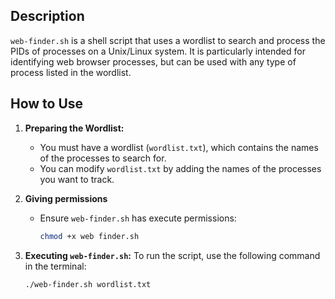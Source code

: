 ## Description

`web-finder.sh` is a shell script that uses a wordlist to search and process the PIDs of processes on a Unix/Linux system. It is particularly intended for identifying web browser processes, but can be used with any type of process listed in the wordlist.

## How to Use

1. **Preparing the Wordlist:**
   - You must have a wordlist (`wordlist.txt`), which contains the names of the processes to search for.
   - You can modify `wordlist.txt` by adding the names of the processes you want to track.

2. **Giving permissions**
   - Ensure `web-finder.sh` has execute permissions:
     ```bash
     chmod +x web finder.sh

3. **Executing `web-finder.sh`:**
   To run the script, use the following command in the terminal:
   ```bash
   ./web-finder.sh wordlist.txt

